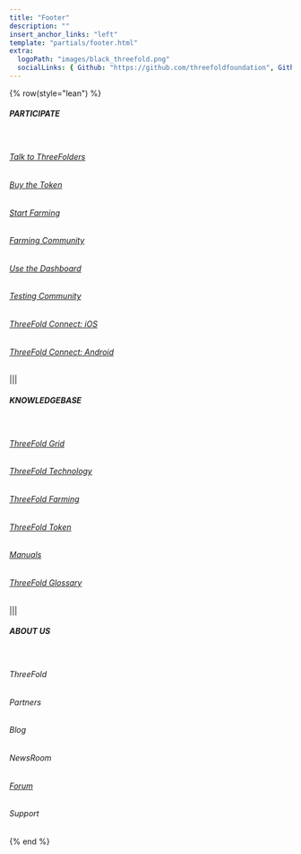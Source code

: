 ```yaml
---
title: "Footer"
description: ""
insert_anchor_links: "left"
template: "partials/footer.html"
extra:
  logoPath: "images/black_threefold.png"
  socialLinks: { Github: "https://github.com/threefoldfoundation", Github2: "https://github.com/threefoldtech", Twitter: "https://twitter.com/threefold_io", Telegram: "https://t.me/threefoldnews"  }
---
```


{% row(style="lean") %}

##### PARTICIPATE

<br>

###### [Talk to ThreeFolders](https://t.me/threefold)

###### [Buy the Token](https://library.threefold.me/info/threefold#/tokens/threefold__token_howtos)

###### [Start Farming](https://manual.grid.tf/TF_Farmer_Guide/tf_farmer_guide_readme.html)

###### [Farming Community](https://t.me/threefoldfarmers)

###### [Use the Dashboard](https://dashboard.grid.tf/)

###### [Testing Community](https://t.me/threefoldtesting)

###### [ThreeFold Connect: iOS](https://apps.apple.com/us/app/3bot-login/id1459845885)

###### [ThreeFold Connect: Android](https://play.google.com/store/apps/details?id=org.jimber.threebotlogin&hl=en_US)

|||

##### KNOWLEDGEBASE

<br>

###### [ThreeFold Grid](https://library.threefold.me/info/threefold#/tfgrid/threefold__tfgrid_home)

###### [ThreeFold Technology](https://library.threefold.me/info/threefold/#/technology/threefold__zos)

###### [ThreeFold Farming](https://library.threefold.me/info/threefold/#/tfgrid/farming/threefold__farming_home)

###### [ThreeFold Token](https://library.threefold.me/info/threefold/#/tokens/threefold__tokens_home)

###### [Manuals](https://manual.grid.tf/)

###### [ThreeFold Glossary](https://library.threefold.me/info/threefold/#/threefold__definitions_concepts)

|||

##### ABOUT US

<br>

<h6><a target="_self" onclick="window.location.href='/about'">ThreeFold</a></h6>

<h6><a target="_self" onclick="window.location.href='/partners'">Partners</a></h6>

<h6><a target="_self" onclick="window.location.href='/blog'">Blog</a></h6>

<h6><a target="_self" onclick="window.location.href='/newsroom'">NewsRoom</a></h6>

###### [Forum](https://forum.threefold.io/)

<h6><a target="_self" onclick="window.location.href='/support'">Support</a></h6>

{% end %}
